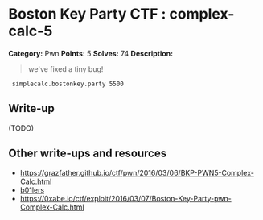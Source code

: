 # Boston Key Party CTF : complex-calc-5

**Category:** Pwn
**Points:** 5
**Solves:** 74
**Description:**

> we've fixed a tiny bug!

` simplecalc.bostonkey.party 5500`


## Write-up

(TODO)

## Other write-ups and resources

* <https://grazfather.github.io/ctf/pwn/2016/03/06/BKP-PWN5-Complex-Calc.html>
* [b01lers](https://b01lers.net/challenges/Boston%20Key%20Party%202016/Complex%20Calc/94/)
* <https://0xabe.io/ctf/exploit/2016/03/07/Boston-Key-Party-pwn-Complex-Calc.html>
